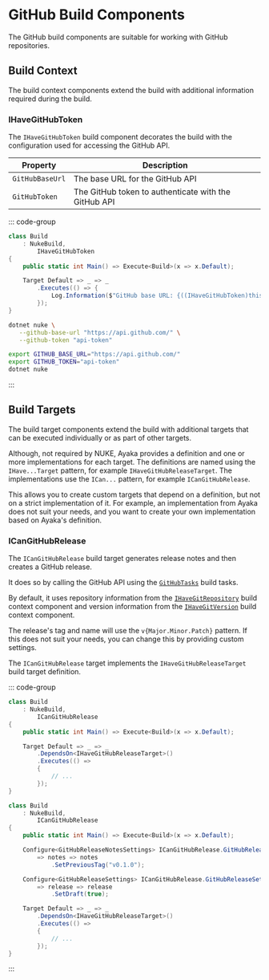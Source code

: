 # GitHub Build Components

The GitHub build components are suitable for working with GitHub repositories.

## Build Context

The build context components extend the build with additional information required during the build.

### IHaveGitHubToken

The `IHaveGitHubToken` build component decorates the build with the configuration used for accessing
the GitHub API.

| Property        | Description                                          |
|-----------------|------------------------------------------------------|
| `GitHubBaseUrl` | The base URL for the GitHub API                      |
| `GitHubToken`   | The GitHub token to authenticate with the GitHub API |

::: code-group

```csharp {3,9} [Usage]
class Build
    : NukeBuild,
        IHaveGitHubToken
{
    public static int Main() => Execute<Build>(x => x.Default);

    Target Default => _ => _
        .Executes(() => {
            Log.Information($"GitHub base URL: {((IHaveGitHubToken)this).GitHubBaseUrl}");
        });
}
```

```bash {2-3} [Change the values with Parameters]
dotnet nuke \
   --github-base-url "https://api.github.com/" \
   --github-token "api-token"
```

```bash {1-2} [Change the values with Environment Variables]
export GITHUB_BASE_URL="https://api.github.com/"
export GITHUB_TOKEN="api-token"
dotnet nuke
```

:::

## Build Targets

The build target components extend the build with additional targets that can be executed individually
or as part of other targets.

Although, not required by NUKE, Ayaka provides a definition and one or more implementations for each target.
The definitions are named using the `IHave...Target` pattern, for example `IHaveGitHubReleaseTarget`. The
implementations use the `ICan...` pattern, for example `ICanGitHubRelease`.

This allows you to create custom targets that depend on a definition, but not on a strict implementation of it.
For example, an implementation from Ayaka does not suit your needs, and you want to create your own implementation
based on Ayaka's definition.

### ICanGitHubRelease

The `ICanGitHubRelease` build target generates release notes and then creates a GitHub release.

It does so by calling the GitHub API using the [`GitHubTasks`](../build-tasks/github#releases) build tasks.

By default, it uses repository information from the [`IHaveGitRepository`](./general#ihavegitrepository) build context
component and version information from the [`IHaveGitVersion`](./general#ihavegitversion) build context component.

The release's tag and name will use the `v{Major.Minor.Patch}` pattern. If this does not suit your needs, you can
change this by providing custom settings.

The `ICanGitHubRelease` target implements the `IHaveGitHubReleaseTarget` build target definition.

::: code-group

```csharp {3,8} [Usage]
class Build
    : NukeBuild,
        ICanGitHubRelease
{
    public static int Main() => Execute<Build>(x => x.Default);

    Target Default => _ => _
        .DependsOn<IHaveGitHubReleaseTarget>()
        .Executes(() =>
        {
            // ...
        });
}
```

```csharp {7-9,11-13} [Change the settings in Code]
class Build
    : NukeBuild,
        ICanGitHubRelease
{
    public static int Main() => Execute<Build>(x => x.Default);

    Configure<GitHubReleaseNotesSettings> ICanGitHubRelease.GitHubReleaseNotesSettings
        => notes => notes
            .SetPreviousTag("v0.1.0");

    Configure<GitHubReleaseSettings> ICanGitHubRelease.GitHubReleaseSettings
        => release => release
            .SetDraft(true);

    Target Default => _ => _
        .DependsOn<IHaveGitHubReleaseTarget>()
        .Executes(() =>
        {
            // ...
        });
}
```

:::
